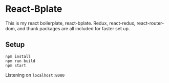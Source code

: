 # React-Bplate
This is my react boilerplate, react-bplate. Redux, react-redux, react-router-dom, and thunk packages are all included for faster set up.
## Setup
```
npm install
npm run build
npm start
```
Listening on `localhost:8080`